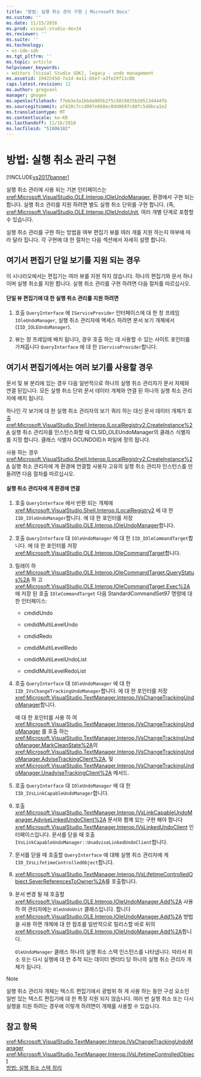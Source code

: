 ```yaml
---
title: '방법: 실행 취소 관리 구현 | Microsoft Docs'
ms.custom: ''
ms.date: 11/15/2016
ms.prod: visual-studio-dev14
ms.reviewer: ''
ms.suite: ''
ms.technology:
- vs-ide-sdk
ms.tgt_pltfrm: ''
ms.topic: article
helpviewer_keywords:
- editors [Visual Studio SDK], legacy - undo management
ms.assetid: 1942245d-7a1d-4a11-b5e7-a3fe29f11c0b
caps.latest.revision: 12
ms.author: gregvanl
manager: ghogen
ms.openlocfilehash: f7eb3e3a1bbda905b2f5c5819835b10513d444fb
ms.sourcegitcommit: af428c7ccd007e668ec0dd8697c88fc5d8bca1e2
ms.translationtype: MT
ms.contentlocale: ko-KR
ms.lasthandoff: 11/16/2018
ms.locfileid: "51806102"
---
```

# <a name="how-to-implement-undo-management"></a>방법: 실행 취소 관리 구현
[!INCLUDE[vs2017banner](../includes/vs2017banner.md)]

실행 취소 관리에 사용 되는 기본 인터페이스는 <xref:Microsoft.VisualStudio.OLE.Interop.IOleUndoManager>, 환경에서 구현 되는 합니다. 실행 취소 관리를 지원 하려면 별도 실행 취소 단위를 구현 합니다. (즉, <xref:Microsoft.VisualStudio.OLE.Interop.IOleUndoUnit>, 여러 개별 단계로 포함할 수 있습니다.  
  
 실행 취소 관리를 구현 하는 방법을 여부 편집기 뷰를 여러 개를 지원 하는지 여부에 따라 달라 집니다. 각 구현에 대 한 절차는 다음 섹션에서 자세히 설명 합니다.  
  
## <a name="cases-where-an-editor-supports-a-single-view"></a>여기서 편집기 단일 보기를 지원 되는 경우  
 이 시나리오에서는 편집기는 여러 뷰를 지원 하지 않습니다. 하나의 편집기와 문서 하나 이며 실행 취소를 지원 합니다. 실행 취소 관리를 구현 하려면 다음 절차를 따르십시오.  
  
#### <a name="to-support-undo-management-for-a-single-view-editor"></a>단일 뷰 편집기에 대 한 실행 취소 관리를 지원 하려면  
  
1.  호출 `QueryInterface` 에 `IServiceProvider` 인터페이스에 대 한 창 프레임 `IOleUndoManager`, 실행 취소 관리자에 액세스 하려면 문서 보기 개체에서 (`IID_IOLEUndoManager`).  
  
2.  뷰는 창 프레임에 배치 됩니다, 경우 호출 하는 데 사용할 수 있는 사이트 포인터를 가져옵니다 `QueryInterface` 에 대 한 `IServiceProvider`합니다.  
  
## <a name="cases-where-an-editor-supports-multiple-views"></a>여기서 편집기에서는 여러 보기를 사용할 경우  
 문서 및 뷰 분리에 있는 경우 다음 일반적으로 하나의 실행 취소 관리자가 문서 자체와 연결 된입니다. 모든 실행 취소 단위 문서 데이터 개체와 연결 된 하나의 실행 취소 관리자에 배치 됩니다.  
  
 하나인 각 보기에 대 한 실행 취소 관리자의 보기 쿼리 하는 대신 문서 데이터 개체가 호출 <xref:Microsoft.VisualStudio.Shell.Interop.ILocalRegistry2.CreateInstance%2A> 실행 취소 관리자를 인스턴스화할 때 CLSID_OLEUndoManager의 클래스 식별자를 지정 합니다. 클래스 식별자 OCUNDOID.h 파일에 정의 됩니다.  
  
 사용 하는 경우 <xref:Microsoft.VisualStudio.Shell.Interop.ILocalRegistry2.CreateInstance%2A> 실행 취소 관리자에 게 환경에 연결할 사용자 고유의 실행 취소 관리자 인스턴스를 만들려면 다음 절차를 따르십시오.  
  
#### <a name="to-hook-your-undo-manager-into-the-environment"></a>실행 취소 관리자에 게 환경에 연결  
  
1. 호출 `QueryInterface` 에서 반환 되는 개체에 <xref:Microsoft.VisualStudio.Shell.Interop.ILocalRegistry2> 에 대 한 `IID_IOleUndoManager`합니다. 에 대 한 포인터를 저장 <xref:Microsoft.VisualStudio.OLE.Interop.IOleUndoManager>합니다.  
  
2. 호출 `QueryInterface` 대 `IOleUndoManager` 에 대 한 `IID_IOleCommandTarget`합니다. 에 대 한 포인터를 저장 <xref:Microsoft.VisualStudio.OLE.Interop.IOleCommandTarget>합니다.  
  
3. 릴레이 하 <xref:Microsoft.VisualStudio.OLE.Interop.IOleCommandTarget.QueryStatus%2A> 하 고 <xref:Microsoft.VisualStudio.OLE.Interop.IOleCommandTarget.Exec%2A> 에 저장 된 호출 `IOleCommandTarget` 다음 StandardCommandSet97 명령에 대 한 인터페이스:  
  
   -   cmdidUndo  
  
   -   cmdidMultiLevelUndo  
  
   -   cmdidRedo  
  
   -   cmdidMultiLevelRedo  
  
   -   cmdidMultiLevelUndoList  
  
   -   cmdidMultiLevelRedoList  
  
4. 호출 `QueryInterface` 대 `IOleUndoManager` 에 대 한 `IID_IVsChangeTrackingUndoManager`합니다. 에 대 한 포인터를 저장 <xref:Microsoft.VisualStudio.TextManager.Interop.IVsChangeTrackingUndoManager>합니다.  
  
    에 대 한 포인터를 사용 하 여 <xref:Microsoft.VisualStudio.TextManager.Interop.IVsChangeTrackingUndoManager> 를 호출 하는 <xref:Microsoft.VisualStudio.TextManager.Interop.IVsChangeTrackingUndoManager.MarkCleanState%2A>의 <xref:Microsoft.VisualStudio.TextManager.Interop.IVsChangeTrackingUndoManager.AdviseTrackingClient%2A>, 및 <xref:Microsoft.VisualStudio.TextManager.Interop.IVsChangeTrackingUndoManager.UnadviseTrackingClient%2A> 메서드.  
  
5. 호출 `QueryInterface` 대 `IOleUndoManager` 에 대 한 `IID_IVsLinkCapableUndoManager`합니다.  
  
6. 호출 <xref:Microsoft.VisualStudio.TextManager.Interop.IVsLinkCapableUndoManager.AdviseLinkedUndoClient%2A> 문서와 함께 있는 구현 해야 합니다 <xref:Microsoft.VisualStudio.TextManager.Interop.IVsLinkedUndoClient> 인터페이스입니다. 문서를 닫을 때 호출 `IVsLinkCapableUndoManager::UnadviseLinkedUndoClient`합니다.  
  
7. 문서를 닫을 때 호출할 `QueryInterface` 에 대해 실행 취소 관리자에 게 `IID_IVsLifetimeControlledObject`합니다.  
  
8. <xref:Microsoft.VisualStudio.TextManager.Interop.IVsLifetimeControlledObject.SeverReferencesToOwner%2A>를 호출합니다.  
  
9. 문서 변경 될 때 호출할 <xref:Microsoft.VisualStudio.OLE.Interop.IOleUndoManager.Add%2A> 사용 하 여 관리자에는 `OleUndoUnit` 클래스입니다. 합니다 <xref:Microsoft.VisualStudio.OLE.Interop.IOleUndoManager.Add%2A> 방법을 사용 하면 개체에 대 한 참조를 일반적으로 릴리스할 바로 뒤의 <xref:Microsoft.VisualStudio.OLE.Interop.IOleUndoManager.Add%2A>합니다.  
  
   `OleUndoManager` 클래스 하나의 실행 취소 스택 인스턴스를 나타냅니다. 따라서 취소 또는 다시 실행에 대 한 추적 되는 데이터 엔터티 당 하나의 실행 취소 관리자 개체가 됩니다.  
  
> [!NOTE]
>  실행 취소 관리자 개체는 텍스트 편집기에서 광범위 하 게 사용 하는 동안 구성 요소인 일반 있는 텍스트 편집기에 대 한 특정 지원 되지 않습니다. 여러 번 실행 취소 또는 다시 실행을 지원 하려는 경우에 이렇게 하려면이 개체를 사용할 수 있습니다.  
  
## <a name="see-also"></a>참고 항목  
 <xref:Microsoft.VisualStudio.TextManager.Interop.IVsChangeTrackingUndoManager>   
 <xref:Microsoft.VisualStudio.TextManager.Interop.IVsLifetimeControlledObject>   
 [방법: 실행 취소 스택 정리](../extensibility/how-to-clear-the-undo-stack.md)

